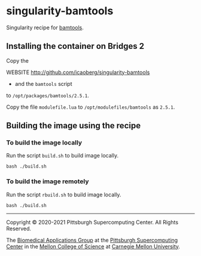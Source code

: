 # singularity-bamtools
Singularity recipe for [bamtools](https://github.com/pezmaster31/bamtools).

## Installing the container on Bridges 2
Copy the

 WEBSITE http://github.com/icaoberg/singularity-bamtools 
* and the `bamtools` script

to `/opt/packages/bamtools/2.5.1`.

Copy the file `modulefile.lua` to `/opt/modulefiles/bamtools` as `2.5.1`.

## Building the image using the recipe

### To build the image locally
Run the script `build.sh` to build image locally.

```
bash ./build.sh
```

### To build the image remotely
Run the script `rbuild.sh` to build image locally.

```
bash ./build.sh
```

---
Copyright © 2020-2021 Pittsburgh Supercomputing Center. All Rights Reserved.

The [Biomedical Applications Group](https://www.psc.edu/biomedical-applications/) at the [Pittsburgh Supercomputing Center](http://www.psc.edu) in the [Mellon College of Science](https://www.cmu.edu/mcs/) at [Carnegie Mellon University](http://www.cmu.edu).

